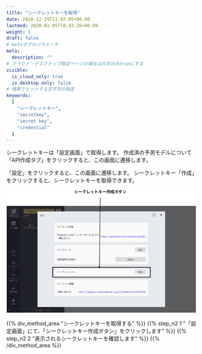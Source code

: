 ```yaml
---
title: "シークレットキーを取得"
date: 2018-12-29T11:02:05+06:00
lastmod: 2020-01-05T10:42:26+06:00
weight: 1
draft: false
# metaタグのパラメータ
meta:
  description: ""
# クラウド・デスクトップ限定ページの場合は片方のみtrueにする
visible:
  is_cloud_only: true
  is_desktop_only: false
# 検索でヒットする文字列の指定
keywords:
  [
    "シークレットキー",
    "secretkey",
    "secret key",
    "credential"
  ]
---
```


シークレットキーは「設定画面」で取得します。
作成済の予測モデルについて「API作成タブ」をクリックすると、この画面に遷移します。

「設定」をクリックすると、この画面に遷移します。
シークレットキー「作成」をクリックすると、シークレットキーを取得できます。

![](../../img/t_slide142.png)

{{% div_method_area "シークレットキーを取得する" %}}
{{% step_n2 1 "「設定画面」にて、「シークレットキー作成ボタン」をクリックします" %}}
{{% step_n2 2 "表示されるシークレットキーを確認します" %}}
{{% /div_method_area %}}


